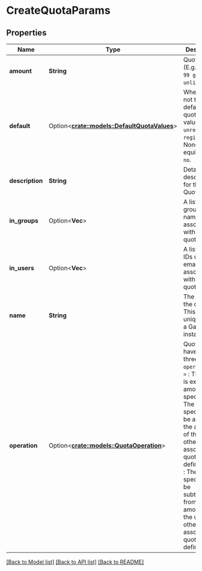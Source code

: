 # CreateQuotaParams

## Properties

Name | Type | Description | Notes
------------ | ------------- | ------------- | -------------
**amount** | **String** | Quota size (E.g. ``10000MB``, ``99 gb``, ``0.2T``, ``unlimited``) | 
**default** | Option<[**crate::models::DefaultQuotaValues**](DefaultQuotaValues.md)> | Whether or not this is a default quota. Valid values are ``no``, ``unregistered``, ``registered``. None is equivalent to ``no``. | [optional]
**description** | **String** | Detailed text description for this Quota. | 
**in_groups** | Option<**Vec<String>**> | A list of group IDs or names to associate with this quota. | [optional][default to []]
**in_users** | Option<**Vec<String>**> | A list of user IDs or user emails to associate with this quota. | [optional][default to []]
**name** | **String** | The name of the quota. This must be unique within a Galaxy instance. | 
**operation** | Option<[**crate::models::QuotaOperation**](QuotaOperation.md)> | Quotas can have one of three `operations`:- `=` : The quota is exactly the amount specified- `+` : The amount specified will be added to the amounts of the user's other associated quota definitions- `-` : The amount specified will be subtracted from the amounts of the user's other associated quota definitions | [optional]

[[Back to Model list]](../README.md#documentation-for-models) [[Back to API list]](../README.md#documentation-for-api-endpoints) [[Back to README]](../README.md)


